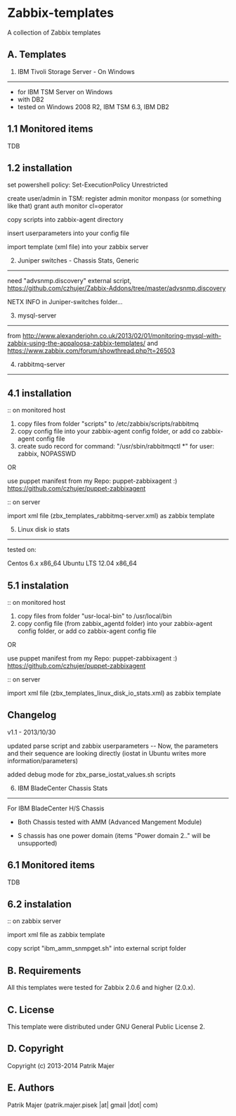 Zabbix-templates
=========

A collection of Zabbix templates


A. Templates
-

1. IBM Tivoli Storage Server - On Windows
-----

- for IBM TSM Server on Windows
- with DB2
- tested on Windows 2008 R2, IBM TSM 6.3, IBM DB2

1.1 Monitored items
------

TDB

1.2 installation
-------
set powershell policy: 
    Set-ExecutionPolicy Unrestricted

create user/admin in TSM:
    register admin monitor monpass (or something like that)
    grant auth monitor cl=operator

copy scripts into zabbix-agent directory

insert userparameters into your config file

import template (xml file) into your zabbix server


2. Juniper switches - Chassis Stats, Generic
------

need "advsnmp.discovery" external script, https://github.com/czhujer/Zabbix-Addons/tree/master/advsnmp.discovery

NETX INFO in Juniper-switches folder...

3. mysql-server
------

from http://www.alexanderjohn.co.uk/2013/02/01/monitoring-mysql-with-zabbix-using-the-appaloosa-zabbix-templates/ 
and https://www.zabbix.com/forum/showthread.php?t=26503

4. rabbitmq-server
------

4.1 installation
-------

:: on monitored host

1. copy files from folder "scripts" to /etc/zabbix/scripts/rabbitmq
2. copy config file into your zabbix-agent config folder, or add co zabbix-agent config file
3. create sudo record for command: "/usr/sbin/rabbitmqctl *" for user: zabbix, NOPASSWD

OR

use puppet manifest from my Repo: puppet-zabbixagent :)
https://github.com/czhujer/puppet-zabbixagent


:: on server

import xml file (zbx_templates_rabbitmq-server.xml) as zabbix template


5. Linux disk io stats
------

tested on:

Centos 6.x x86_64
Ubuntu LTS 12.04 x86_64

5.1 instalation
-------

:: on monitored host

1. copy files from folder "usr-local-bin" to /usr/local/bin
2. copy config file (from zabbix_agentd folder) into your zabbix-agent config folder, or add co zabbix-agent config file

OR

use puppet manifest from my Repo: puppet-zabbixagent :)
https://github.com/czhujer/puppet-zabbixagent


:: on server

import xml file (zbx_templates_linux_disk_io_stats.xml) as zabbix template

Changelog
-------

v1.1 - 2013/10/30

updated parse script and zabbix userparameters
 -- Now, the parameters and their sequence are looking directly (iostat in Ubuntu writes more information/parameters)

added debug mode for zbx_parse_iostat_values.sh scripts


6. IBM BladeCenter Chassis Stats
-----
For IBM BladeCenter H/S Chassis

- Both Chassis tested with AMM (Advanced Mangement Module)

- S chassis has one power domain (items "Power domain 2.." will be unsupported)

6.1 Monitored items
------

TDB

6.2 instalation
-------

:: on zabbix server

import xml file as zabbix template

copy script "ibm_amm_snmpget.sh" into external script folder


B. Requirements
--

All this templates were tested for Zabbix 2.0.6 and higher (2.0.x).

C. License
--

This template were distributed under GNU General Public License 2.

D. Copyright
--

Copyright (c) 2013-2014 Patrik Majer
  
E.  Authors
--

Patrik Majer
      (patrik.majer.pisek |at| gmail |dot| com)
